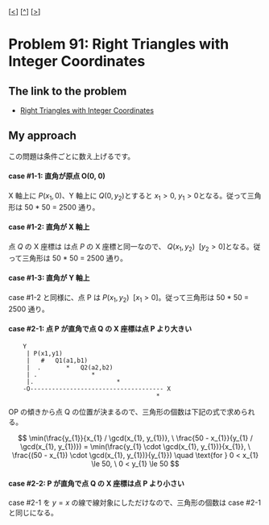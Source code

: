 \[[<](./p0090.md)] \[[^](../README_ja.md)] \[[>](./p0092.md)]

# Problem 91: Right Triangles with Integer Coordinates

## The link to the problem

- [Right Triangles with Integer Coordinates](https://projecteuler.net/problem=91)

## My approach

この問題は条件ごとに数え上げるです。

#### case #1-1: 直角が原点 O(0, 0)

X 軸上に $P(x_{1}, 0)$、Y 軸上に $Q(0, y_{2})$とすると $x_{1} > 0, \ y_{1} > 0$となる。従って三角形は 50 * 50 = 2500 通り。 

#### case #1-2: 直角が X 軸上

点 $Q$ の X 座標は は点 $P$ の X 座標と同一なので、 $Q(x_{1}, y_{2}) \ \ [y_{2} > 0]$となる。従って三角形は 50 * 50 = 2500 通り。

#### case #1-3: 直角が Y 軸上

case #1-2 と同様に、点 P は $P(x_{1}, y_{2}) \ \ [x_{1} > 0]$。従って三角形は 50 * 50 = 2500 通り。

#### case #2-1: 点 P が直角で点 Q の X 座標は点 P より大きい

```
    Y
     | P(x1,y1)
     |   #   Q1(a1,b1)
     |  .       *   Q2(a2,b2)
     | .               *
     |.                       *
    -O------------------------------------- X
                                         *
```

OP の傾きから点 Q の位置が決まるので、三角形の個数は下記の式で求められる。

$$
\min(\frac{y_{1}}{x_{1} / \gcd(x_{1}, y_{1})}, \ \frac{50 - x_{1}}{y_{1} / \gcd(x_{1}, y_{1})}) 
= \min(\frac{y_{1} \cdot \gcd(x_{1}, y_{1})}{x_{1}}, \ \frac{(50 - x_{1}) \cdot \gcd(x_{1}, y_{1})}{y_{1}}) \quad \text{for } 0 < x_{1} \le 50, \ 0 < y_{1} \le 50
$$

#### case #2-2: P が直角で点 Q の X 座標は点 P より小さい

case #2-1 を $y=x$ の線で線対象にしただけなので、三角形の個数は case #2-1 と同じになる。
